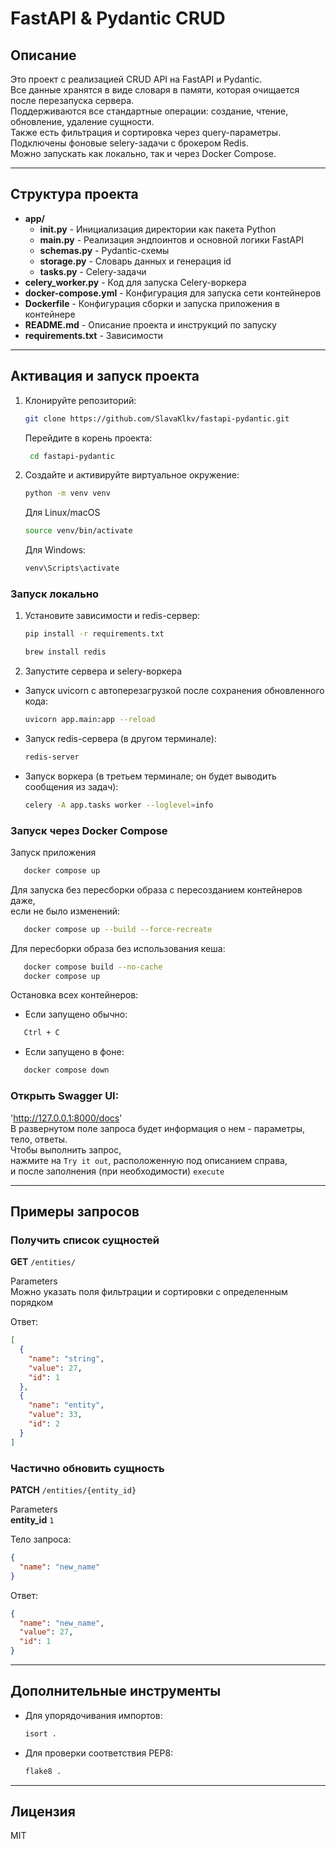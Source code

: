 # FastAPI & Pydantic CRUD

## Описание

Это проект с реализацией CRUD API на FastAPI и Pydantic.  
Все данные хранятся в виде словаря в памяти, которая очищается после перезапуска сервера.  
Поддерживаются все стандартные операции: создание, чтение, обновление, удаление сущности.  
Также есть фильтрация и сортировка через query-параметры.  
Подключены фоновые selery-задачи с брокером Redis.  
Можно запускать как локально, так и через Docker Compose.

---

## Структура проекта

- **app/**
  - **__init__.py**      - Инициализация директории как пакета Python
  - **main.py**          - Реализация эндпоинтов и основной логики FastAPI
  - **schemas.py**       - Pydantic-схемы
  - **storage.py**       - Словарь данных и генерация id
  - **tasks.py**         - Celery-задачи
- **celery_worker.py**   - Код для запуска Celery-воркера
- **docker-compose.yml** - Конфигурация для запуска сети контейнеров
- **Dockerfile**         - Конфигурация сборки и запуска приложения в контейнере
- **README.md**          - Описание проекта и инструкций по запуску
- **requirements.txt**   - Зависимости

---

## Активация и запуск проекта

1. Клонируйте репозиторий:
    ```bash
    git clone https://github.com/SlavaKlkv/fastapi-pydantic.git
    ```
   Перейдите в корень проекта:
   ```bash
    cd fastapi-pydantic
   ```

2. Создайте и активируйте виртуальное окружение:
    ```bash
    python -m venv venv
    ```
    Для Linux/macOS
    ```bash
    source venv/bin/activate
    ```
    Для Windows:
    ```bash
    venv\Scripts\activate
    ```
### Запуск локально

1. Установите зависимости и redis-сервер:

    ```bash
    pip install -r requirements.txt
    ```
   
    ```bash
    brew install redis
    ```

2. Запустите сервера и selery-воркера

- Запуск uvicorn с автоперезагрузкой после сохранения обновленного кода:
    ```bash
    uvicorn app.main:app --reload
    ```
- Запуск redis-сервера (в другом терминале):
    ```bash
    redis-server
    ```
  
- Запуск воркера (в третьем терминале; он будет выводить сообщения из задач):
    ```bash
    celery -A app.tasks worker --loglevel=info
    ```

### Запуск через Docker Compose

Запуск приложения
    
```bash
   docker compose up
```

Для запуска без пересборки образа с пересозданием контейнеров даже,  
если не было изменений:
```bash
   docker compose up --build --force-recreate
```

Для пересборки образа без использования кеша:
```bash
   docker compose build --no-cache
   docker compose up
```

Остановка всех контейнеров:

- Если запущено обычно:
```bash
   Ctrl + C
```

- Если запущено в фоне:
```bash
   docker compose down
```

### Открыть Swagger UI:
   'http://127.0.0.1:8000/docs'  
   В развернутом поле запроса будет информация о нем - параметры, тело, ответы.  
   Чтобы выполнить запрос,  
   нажмите на `Try it out`, расположенную под описанием справа,  
   и после заполнения (при необходимости) `execute`

---

## Примеры запросов

### Получить список сущностей

**GET** `/entities/`

Parameters  
Можно указать поля фильтрации и сортировки с определенным порядком

Ответ:
```json
[
  {
    "name": "string",
    "value": 27,
    "id": 1
  },
  {
    "name": "entity",
    "value": 33,
    "id": 2
  }
]
```

### Частично обновить сущность

**PATCH** `/entities/{entity_id}`  

Parameters  
**entity_id** `1`  

Тело запроса:
```json
{
  "name": "new_name"
}
```

Ответ:
```json
{
  "name": "new_name",
  "value": 27,
  "id": 1
}
```

---

## Дополнительные инструменты

- Для упорядочивания импортов:
    ```bash
    isort .
    ```

- Для проверки соответствия PEP8:
    ```bash
    flake8 .
    ```
  
---

## Лицензия

MIT
